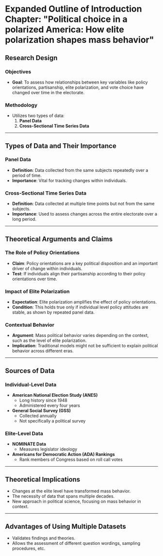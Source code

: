 # Expanded Outline of Introduction Chapter: "Political choice in a polarized America: How elite polarization shapes mass behavior"

## Research Design

### Objectives

- **Goal**: To assess how relationships between key variables like policy orientations, partisanship, elite polarization, and vote choice have changed over time in the electorate.

### Methodology

- Utilizes two types of data:
    1. **Panel Data**
    2. **Cross-Sectional Time Series Data**

---

## Types of Data and Their Importance

### Panel Data

- **Definition**: Data collected from the same subjects repeatedly over a period of time.
- **Importance**: Vital for tracking changes within individuals. 

### Cross-Sectional Time Series Data

- **Definition**: Data collected at multiple time points but not from the same subjects.
- **Importance**: Used to assess changes across the entire electorate over a long period.

---

## Theoretical Arguments and Claims

### The Role of Policy Orientations

- **Claim**: Policy orientations are a key political disposition and an important driver of change within individuals.
- **Test**: If individuals align their partisanship according to their policy orientations over time.

### Impact of Elite Polarization

- **Expectation**: Elite polarization amplifies the effect of policy orientations.
- **Condition**: This holds true only if individual level policy attitudes are stable, as shown by repeated panel data.

### Contextual Behavior

- **Argument**: Mass political behavior varies depending on the context, such as the level of elite polarization.
- **Implication**: Traditional models might not be sufficient to explain political behavior across different eras.

---

## Sources of Data

### Individual-Level Data

- **American National Election Study (ANES)**
    - Long history since 1948
    - Administered every four years
- **General Social Survey (GSS)**
    - Collected annually
    - Not specifically a political survey

### Elite-Level Data

- **NOMINATE Data**
    - Measures legislator ideology
- **Americans for Democratic Action (ADA) Rankings**
    - Rank members of Congress based on roll call votes

---

## Theoretical Implications

- Changes at the elite level have transformed mass behavior.
- The necessity of data that spans multiple decades.
- New approach in political science, focusing on mass behavior in context.

---

## Advantages of Using Multiple Datasets

- Validates findings and theories.
- Allows the assessment of different question wordings, sampling procedures, etc.

